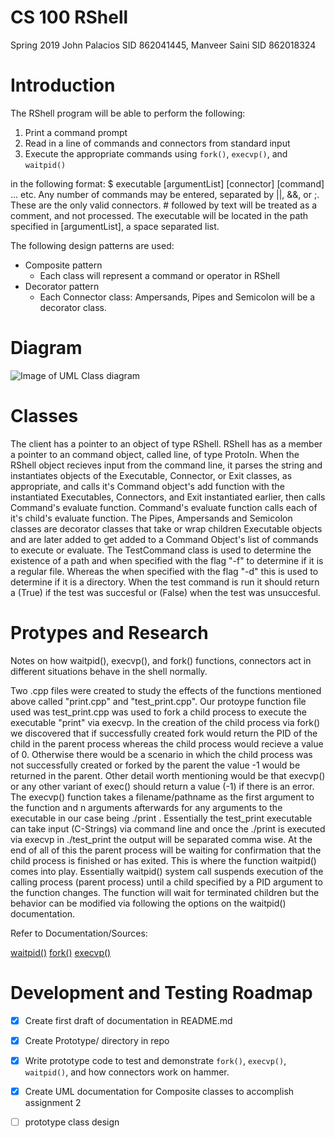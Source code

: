 # CS 100 RShell
Spring 2019 John Palacios SID 862041445, Manveer Saini SID 862018324

# Introduction
The RShell program will be able to perform the following:
   1. Print a command prompt
   1. Read in a line of commands and connectors from standard input
   1. Execute the appropriate commands using `fork()`, `execvp()`, and `waitpid()`

in the following format:
	$ executable [argumentList] [connector] [command] ... etc.
Any number of commands may be entered, separated by ||, &&, or ;. These are the only valid connectors. # followed by text will be treated as a comment, and not processed.
The executable will be located in the path specified in [argumentList], a space separated list.

The following design patterns are used:
   * Composite pattern
       * Each class will represent a command or operator in RShell
   * Decorator pattern
	   * Each Connector class: Ampersands, Pipes and Semicolon will be a decorator
	     class.
  
# Diagram

![Image of UML Class diagram](https://github.com/cs100/home/manveersaini/Projects/ShellEmulator/images/Assignment%203.png)

# Classes
The client has a pointer to an object of type RShell. RShell has as a member a pointer to an command object, called line, of type ProtoIn. When the RShell object
recieves input from the command line, it parses the string and instantiates objects of the Executable, Connector, or Exit classes, as appropriate, and calls it's
Command object's add function with the instantiated Executables, Connectors, and Exit instantiated earlier, then calls Command's evaluate function.
Command's evaluate function calls each of it's child's evaluate function.
The Pipes, Ampersands and Semicolon classes are decorator classes that take or wrap children Executable objects and are later added to get added to a Command Object's list of commands to execute or evaluate. The TestCommand class is used to determine the existence of a path and when specified with the flag "-f" to determine if it is a regular file. Whereas the when specified with the flag "-d" this is used to determine if it is a directory. When the test command is run it should return a (True) if the test was succesful or (False) when the test was unsuccesful.


# Protypes and Research
   Notes on how waitpid(), execvp(), and fork() functions, connectors act in different situations behave in the shell normally.

Two .cpp files were created to study the effects of the functions mentioned above called "print.cpp" and "test_print.cpp". Our protoype function file used was test_print.cpp was used to fork a child process to execute the executable "print" via execvp. In the creation of the child process via fork() we discovered that if successfully created fork would return the PID of the child in the parent process whereas the child process would recieve a value of 0. Otherwise there would be a scenario in which the child process was not successfully created or forked by the parent the value -1 would be returned in the parent. Other detail worth mentioning would be that execvp() or any other variant of exec() should return a value (-1) if there is an error. The execvp() function takes a filename/pathname as the first argument to the function and n arguments afterwards for any arguments to the executable in our case being ./print . Essentially the test_print executable can take input (C-Strings) via command line and once the ./print is executed via execvp in ./test_print the output will be separated comma wise. At the end of all of this the parent process will be waiting for confirmation that the child process is finished or has exited. This is where the function waitpid() comes into play. Essentially waitpid() system call suspends execution of the calling process (parent process) until a child specified by a PID argument to the function changes. The function will wait for terminated children but the behavior can be modified via following the options on the waitpid() documentation.
 
Refer to Documentation/Sources: 

[waitpid()](https://linux.die.net/man/2/wait)
[fork()](https://linux.die.net/man/2/fork)
[execvp()](https://linux.die.net/man/3/execvp)

# Development and Testing Roadmap
   - [x] Create first draft of documentation in README.md
   - [x] Create Prototype/ directory in repo
   - [x] Write prototype code to test and demonstrate `fork()`, `execvp()`, `waitpid()`, and how connectors work on hammer.
   - [x] Create UML documentation for Composite classes to accomplish assignment 2 
   - [ ] prototype class design 
   

